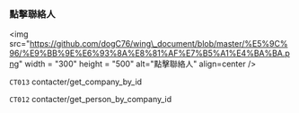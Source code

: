 ### 點擊聯絡人



&lt;img src="https://github.com/dogC76/wing\_document/blob/master/%E5%9C%96/%E9%BB%9E%E6%93%8A%E8%81%AF%E7%B5%A1%E4%BA%BA.png" width = "300" height = "500" alt="點擊聯絡人" align=center /&gt;  





`CT013` contacter/get\_company\_by\_id  

`CT012` contacter/get\_person\_by\_company\_id  

